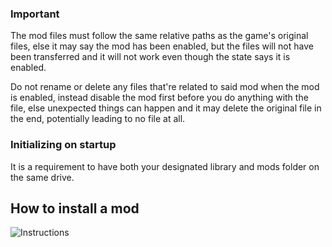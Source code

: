 ### Important
The mod files must follow the same relative paths as the game's original files, else it may
say the mod has been enabled, but the files will not have been transferred and it will not work 
even though the state says it is enabled.

Do not rename or delete any files that're related to said mod when the mod is enabled, instead disable the mod first before you do anything with the file, else unexpected things can happen and it may delete the original file in the end, potentially leading to no file at all.

### Initializing on startup
It is a requirement to have both your designated library and mods folder on the same drive. 

## How to install a mod

![Instructions](https://github.com/user-attachments/assets/83db4a8a-73ac-4644-8937-14031294fe38)
